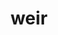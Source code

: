 ---
category: 4-letters
denotation: null
name: weir
reference_link: https://www.etymonline.com/word/weir
root_language: null
root_name: null
title: weir
type: free
word_sums:
- respelling: weir
  sum: 'Weir + '
---
